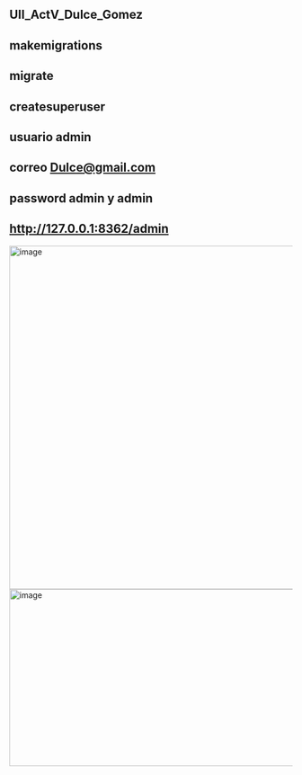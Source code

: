 ## UII_ActV_Dulce_Gomez


## makemigrations
## migrate
## createsuperuser
## usuario admin
## correo Dulce@gmail.com
## password admin y admin
## http://127.0.0.1:8362/admin
<img width="901" height="611" alt="image" src="https://github.com/user-attachments/assets/97841dd9-7227-401f-8ee1-a921c1b16165" />
<img width="570" height="315" alt="image" src="https://github.com/user-attachments/assets/8de2174b-c2c3-496f-bfe2-c143f108c506" />
